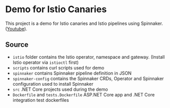 # Demo for Istio Canaries 

This project is a demo for Istio canaries and Istio pipelines using Spinnaker.  ([Youtube](https://www.youtube.com/watch?v=kd-L0DYfZjk)).

## Source

* `istio` folder contains the Istio operator, namespace and gateway.  (Install Istio operator via `istioctl` first)
* `scripts` contains curl scripts used for demo
* `spinnaker` contains Spinnaker pipeline definition in JSON
* `spinnaker-config` contains the Spinnaker CRDs, Operator and Spinnaker configuration used to install Spinnaker
* `src` .NET Core projects used during the demo
* `Dockerfile` and `tests.Dockerfile` ASP.NET Core app and .NET Core integration test dockerfiles

